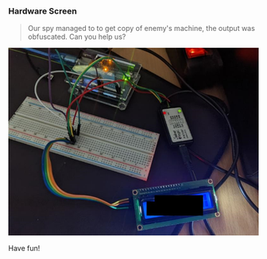 ### Hardware Screen

> Our spy managed to to get copy of enemy's machine, the output was obfuscated. Can you help us?

![task.jpg](./private/intel.jpg)

Have fun!
